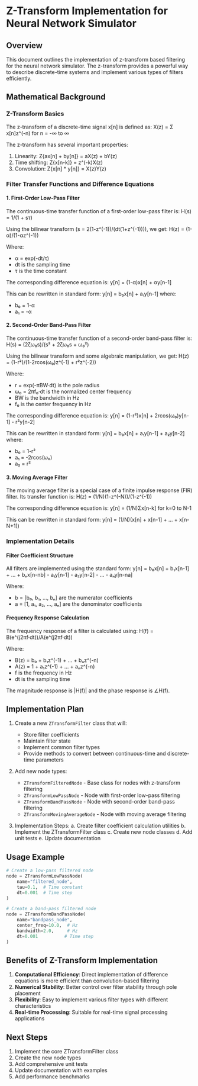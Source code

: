 # Z-Transform Implementation for Neural Network Simulator

## Overview
This document outlines the implementation of z-transform based filtering for the neural network simulator. The z-transform provides a powerful way to describe discrete-time systems and implement various types of filters efficiently.

## Mathematical Background

### Z-Transform Basics
The z-transform of a discrete-time signal x[n] is defined as:
X(z) = Σ x[n]z^(-n) for n = -∞ to ∞

The z-transform has several important properties:
1. Linearity: Z{ax[n] + by[n]} = aX(z) + bY(z)
2. Time shifting: Z{x[n-k]} = z^(-k)X(z)
3. Convolution: Z{x[n] * y[n]} = X(z)Y(z)

### Filter Transfer Functions and Difference Equations

#### 1. First-Order Low-Pass Filter
The continuous-time transfer function of a first-order low-pass filter is:
H(s) = 1/(1 + sτ)

Using the bilinear transform (s = 2(1-z^(-1))/(dt(1+z^(-1)))), we get:
H(z) = (1-α)/(1-αz^(-1))

Where:
- α = exp(-dt/τ)
- dt is the sampling time
- τ is the time constant

The corresponding difference equation is:
y[n] = (1-α)x[n] + αy[n-1]

This can be rewritten in standard form:
y[n] = b₀x[n] + a₁y[n-1]
where:
- b₀ = 1-α
- a₁ = -α

#### 2. Second-Order Band-Pass Filter
The continuous-time transfer function of a second-order band-pass filter is:
H(s) = (2ζω₀s)/(s² + 2ζω₀s + ω₀²)

Using the bilinear transform and some algebraic manipulation, we get:
H(z) = (1-r²)/(1-2rcos(ω₀)z^(-1) + r²z^(-2))

Where:
- r = exp(-πBW·dt) is the pole radius
- ω₀ = 2πf₀·dt is the normalized center frequency
- BW is the bandwidth in Hz
- f₀ is the center frequency in Hz

The corresponding difference equation is:
y[n] = (1-r²)x[n] + 2rcos(ω₀)y[n-1] - r²y[n-2]

This can be rewritten in standard form:
y[n] = b₀x[n] + a₁y[n-1] + a₂y[n-2]
where:
- b₀ = 1-r²
- a₁ = -2rcos(ω₀)
- a₂ = r²

#### 3. Moving Average Filter
The moving average filter is a special case of a finite impulse response (FIR) filter. Its transfer function is:
H(z) = (1/N)(1-z^(-N))/(1-z^(-1))

The corresponding difference equation is:
y[n] = (1/N)Σx[n-k] for k=0 to N-1

This can be rewritten in standard form:
y[n] = (1/N)(x[n] + x[n-1] + ... + x[n-N+1])

### Implementation Details

#### Filter Coefficient Structure
All filters are implemented using the standard form:
y[n] = b₀x[n] + b₁x[n-1] + ... + bₙx[n-nb]
       - a₁y[n-1] - a₂y[n-2] - ... - aₙy[n-na]

Where:
- b = [b₀, b₁, ..., bₙ] are the numerator coefficients
- a = [1, a₁, a₂, ..., aₙ] are the denominator coefficients

#### Frequency Response Calculation
The frequency response of a filter is calculated using:
H(f) = B(e^(j2πf·dt))/A(e^(j2πf·dt))

Where:
- B(z) = b₀ + b₁z^(-1) + ... + bₙz^(-n)
- A(z) = 1 + a₁z^(-1) + ... + aₙz^(-n)
- f is the frequency in Hz
- dt is the sampling time

The magnitude response is |H(f)| and the phase response is ∠H(f).

## Implementation Plan

1. Create a new `ZTransformFilter` class that will:
   - Store filter coefficients
   - Maintain filter state
   - Implement common filter types
   - Provide methods to convert between continuous-time and discrete-time parameters

2. Add new node types:
   - `ZTransformFilteredNode` - Base class for nodes with z-transform filtering
   - `ZTransformLowPassNode` - Node with first-order low-pass filtering
   - `ZTransformBandPassNode` - Node with second-order band-pass filtering
   - `ZTransformMovingAverageNode` - Node with moving average filtering

3. Implementation Steps:
   a. Create filter coefficient calculation utilities
   b. Implement the ZTransformFilter class
   c. Create new node classes
   d. Add unit tests
   e. Update documentation

## Usage Example

```python
# Create a low-pass filtered node
node = ZTransformLowPassNode(
    name="filtered_node",
    tau=0.1,  # Time constant
    dt=0.001  # Time step
)

# Create a band-pass filtered node
node = ZTransformBandPassNode(
    name="bandpass_node",
    center_freq=10.0,  # Hz
    bandwidth=2.0,     # Hz
    dt=0.001          # Time step
)
```

## Benefits of Z-Transform Implementation

1. **Computational Efficiency**: Direct implementation of difference equations is more efficient than convolution-based filtering
2. **Numerical Stability**: Better control over filter stability through pole placement
3. **Flexibility**: Easy to implement various filter types with different characteristics
4. **Real-time Processing**: Suitable for real-time signal processing applications

## Next Steps

1. Implement the core ZTransformFilter class
2. Create the new node types
3. Add comprehensive unit tests
4. Update documentation with examples
5. Add performance benchmarks 